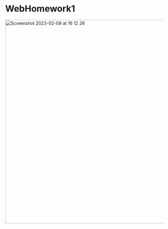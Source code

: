 # WebHomework1


<img width="652" alt="Screenshot 2023-02-09 at 16 12 28" src="https://user-images.githubusercontent.com/92575094/217836389-47542c72-37b6-4edf-8fa0-106b3ab44fda.png">
